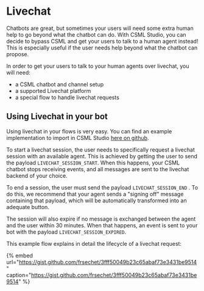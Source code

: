 # Livechat

Chatbots are great, but sometimes your users will need some extra human help to go beyond what the chatbot can do. With CSML Studio, you can decide to bypass CSML and get your users to talk to a human agent instead! This is especially useful if the user needs help beyond what the chatbot can propose.

In order to get your users to talk to your human agents over livechat, you will need:

* a CSML chatbot and channel setup
* a supported Livechat platform
* a special flow to handle livechat requests

## Using Livechat in your bot

Using livechat in your flows is very easy. You can find an example implementation to import in CSML Studio [here on github](https://github.com/CSML-by-Clevy/CSML-livechat-demo).

To start a livechat session, the user needs to specifically request a livechat session with an available agent. This is achieved by getting the user to send the payload `LIVECHAT_SESSION_START`. When this happens, your CSML chatbot stops receiving events, and all messages are sent to the livechat backend of your choice.

To end a session, the user must send the payload `LIVECHAT_SESSION_END` . To do this, we recommend that your agent sends a "signing off" message containing that payload, which will be automatically transformed into an adequate button.

The session will also expire if no message is exchanged between the agent and the user within 30 minutes. When that happens, an event is sent to your bot with the payload `LIVECHAT_SESSION_EXPIRED`. 

This example flow explains in detail the lifecycle of a livechat request:

{% embed url="https://gist.github.com/frsechet/3fff50049b23c65abaf73e3431be9514" caption="https://gist.github.com/frsechet/3fff50049b23c65abaf73e3431be9514" %}

